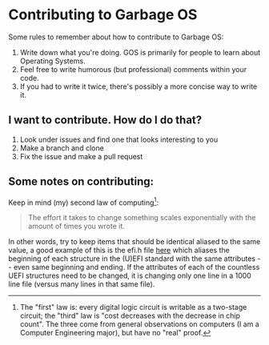 # Contributing to Garbage OS
Some rules to remember about how to contribute to Garbage OS:
1. Write down what you're doing. GOS is primarily for people to learn about Operating Systems.
2. Feel free to write humorous (but professional) comments within your code. 
3. If you had to write it twice, there's possibly a more concise way to write it.

## I want to contribute. How do I do that?
1. Look under issues and find one that looks interesting to you
2. Make a branch and clone
3. Fix the issue and make a pull request

## Some notes on contributing:
Keep in mind (my) second law of computing[^1]:
> The effort it takes to change something scales exponentially with the amount of times you wrote it.

In other words, try to keep items that should be identical aliased to the same value, a good example of
this is the efi.h file [here](./source/kernel/loaders/efi/efi.h) which aliases the beginning of
each structure in the (U)EFI standard with the same attributes -- even same beginning
and ending. If the attributes of each of the countless UEFI structures need to be changed, it
is changing only one line in a 1000 line file (versus many lines in that same file).

[^1]: The "first" law is: every digital logic circuit is writable as a two-stage circuit; the "third" law
is "cost decreases with the decrease in chip count". The three come from general observations
on computers (I am a Computer Engineering major), but have no "real" proof.
